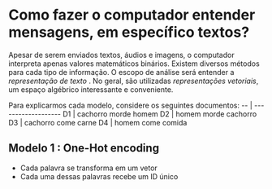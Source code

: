 # Como fazer o computador entender mensagens, em específico textos?
Apesar de serem enviados textos, áudios e imagens, o computador interpreta apenas valores matemáticos binários.
Existem diversos métodos para cada tipo de informação. O escopo de análise será entender a *representação de texto* .
No geral, são utilizadas *representações vetoriais*, um espaço algébrico interessante e conveniente.

Para explicarmos cada modelo, considere os seguintes documentos:
-- | -------------------
D1 | cachorro morde homem
D2 | homem morde cachorro
D3 | cachorro come carne
D4 | homem come comida

## Modelo 1 : One-Hot encoding
- Cada palavra se transforma em um vetor
- Cada uma dessas palavras recebe um ID único

